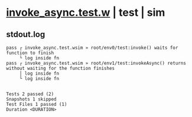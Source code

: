 # [invoke_async.test.w](../../../../../../examples/tests/sdk_tests/function/invoke_async.test.w) | test | sim

## stdout.log
```log
pass ┌ invoke_async.test.wsim » root/env0/test:invoke() waits for function to finish                          
     └ log inside fn
pass ┌ invoke_async.test.wsim » root/env1/test:invokeAsync() returns without waiting for the function finishes
     │ log inside fn
     └ log inside fn
 
 
Tests 2 passed (2)
Snapshots 1 skipped
Test Files 1 passed (1)
Duration <DURATION>
```

